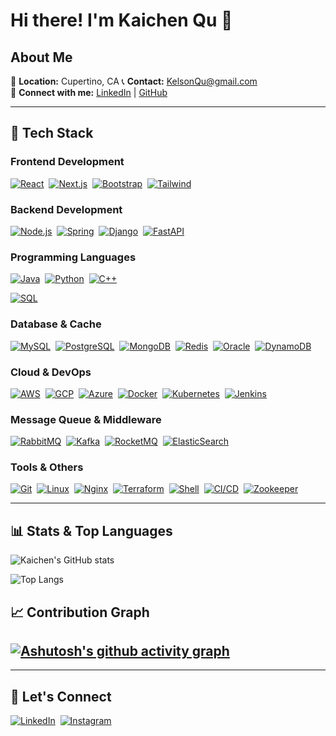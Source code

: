 # Hi there! I'm Kaichen Qu 👋

## About Me

📍 **Location:** Cupertino, CA
📞 **Contact:** [KelsonQu@gmail.com](mailto:KelsonQu@gmail.com)  
🔗 **Connect with me:** [LinkedIn](https://www.linkedin.com/in/kelsonqu/) | [GitHub](https://github.com/KaichenQu)

---

## 🚀 Tech Stack

### Frontend Development

<p align="left">
  <a href="#"><img src="https://img.shields.io/badge/React-20232A?style=for-the-badge&logo=react&logoColor=61DAFB" alt="React"/></a>&nbsp;
<a href="#"><img src="https://img.shields.io/badge/Next.js-000000?style=for-the-badge&logo=nextdotjs&logoColor=white" alt="Next.js"/></a>&nbsp;
<a href="#"><img src="https://img.shields.io/badge/Bootstrap-563D7C?style=for-the-badge&logo=bootstrap&logoColor=white" alt="Bootstrap"/></a>&nbsp;
<a href="#"><img src="https://img.shields.io/badge/Tailwind_CSS-38B2AC?style=for-the-badge&logo=tailwind-css&logoColor=white" alt="Tailwind"/></a>

</p>

### Backend Development

<p align="left">
  <a href="#"><img src="https://img.shields.io/badge/Node.js-339933?style=for-the-badge&logo=nodedotjs&logoColor=white" alt="Node.js"/></a>&nbsp;
  <a href="#"><img src="https://img.shields.io/badge/Spring-6DB33F?style=for-the-badge&logo=spring&logoColor=white" alt="Spring"/></a>&nbsp;
  <a href="#"><img src="https://img.shields.io/badge/Django-092E20?style=for-the-badge&logo=django&logoColor=white" alt="Django"/></a>&nbsp;
  <a href="#"><img src="https://img.shields.io/badge/FastAPI-009688?style=for-the-badge&logo=fastapi&logoColor=white" alt="FastAPI"/></a>&nbsp;
</p>

### Programming Languages

<p align="left">
  <a href="#"><img src="https://img.shields.io/badge/Java-ED8B00?style=for-the-badge&logo=openjdk&logoColor=white" alt="Java"/></a>&nbsp;
  <a href="#"><img src="https://img.shields.io/badge/Python-3776AB?style=for-the-badge&logo=python&logoColor=white" alt="Python"/></a>&nbsp;
<a href="#"><img src="https://img.shields.io/badge/C++-00599C?style=for-the-badge&logo=cplusplus&logoColor=white" alt="C++"/></a>&nbsp;

<a href="#"><img src="https://img.shields.io/badge/SQL-4479A1?style=for-the-badge&logo=mysql&logoColor=white" alt="SQL"/></a>

</p>

### Database & Cache

<p align="left">
  <a href="#"><img src="https://img.shields.io/badge/MySQL-4479A1?style=for-the-badge&logo=mysql&logoColor=white" alt="MySQL"/></a>&nbsp;
  <a href="#"><img src="https://img.shields.io/badge/PostgreSQL-316192?style=for-the-badge&logo=postgresql&logoColor=white" alt="PostgreSQL"/></a>&nbsp;
  <a href="#"><img src="https://img.shields.io/badge/MongoDB-47A248?style=for-the-badge&logo=mongodb&logoColor=white" alt="MongoDB"/></a>&nbsp;
  <a href="#"><img src="https://img.shields.io/badge/Redis-DC382D?style=for-the-badge&logo=redis&logoColor=white" alt="Redis"/></a>&nbsp;
  <a href="#"><img src="https://img.shields.io/badge/Oracle-F80000?style=for-the-badge&logo=oracle&logoColor=white" alt="Oracle"/></a>&nbsp;
  <a href="#"><img src="https://img.shields.io/badge/DynamoDB-4053D6?style=for-the-badge&logo=amazon-dynamodb&logoColor=white" alt="DynamoDB"/></a>
</p>

### Cloud & DevOps

<p align="left">
  <a href="#"><img src="https://img.shields.io/badge/AWS-232F3E?style=for-the-badge&logo=amazon-aws&logoColor=white" alt="AWS"/></a>&nbsp;
  <a href="#"><img src="https://img.shields.io/badge/GCP-4285F4?style=for-the-badge&logo=google-cloud&logoColor=white" alt="GCP"/></a>&nbsp;
  <a href="#"><img src="https://img.shields.io/badge/Azure-0089D6?style=for-the-badge&logo=microsoft-azure&logoColor=white" alt="Azure"/></a>&nbsp;
  <a href="#"><img src="https://img.shields.io/badge/Docker-2496ED?style=for-the-badge&logo=docker&logoColor=white" alt="Docker"/></a>&nbsp;
  <a href="#"><img src="https://img.shields.io/badge/Kubernetes-326CE5?style=for-the-badge&logo=kubernetes&logoColor=white" alt="Kubernetes"/></a>&nbsp;
  <a href="#"><img src="https://img.shields.io/badge/Jenkins-D24939?style=for-the-badge&logo=jenkins&logoColor=white" alt="Jenkins"/></a>
</p>

### Message Queue & Middleware

<p align="left">
  <a href="#"><img src="https://img.shields.io/badge/RabbitMQ-FF6600?style=for-the-badge&logo=rabbitmq&logoColor=white" alt="RabbitMQ"/></a>&nbsp;
  <a href="#"><img src="https://img.shields.io/badge/Apache_Kafka-231F20?style=for-the-badge&logo=apache-kafka&logoColor=white" alt="Kafka"/></a>&nbsp;
  <a href="#"><img src="https://img.shields.io/badge/RocketMQ-D77310?style=for-the-badge&logo=apache-rocketmq&logoColor=white" alt="RocketMQ"/></a>&nbsp;
  <a href="#"><img src="https://img.shields.io/badge/ElasticSearch-005571?style=for-the-badge&logo=elasticsearch&logoColor=white" alt="ElasticSearch"/></a>
</p>

### Tools & Others

<p align="left">
  <a href="#"><img src="https://img.shields.io/badge/Git-F05032?style=for-the-badge&logo=git&logoColor=white" alt="Git"/></a>&nbsp;
  <a href="#"><img src="https://img.shields.io/badge/Linux-FCC624?style=for-the-badge&logo=linux&logoColor=black" alt="Linux"/></a>&nbsp;
  <a href="#"><img src="https://img.shields.io/badge/Nginx-009639?style=for-the-badge&logo=nginx&logoColor=white" alt="Nginx"/></a>&nbsp;
  <a href="#"><img src="https://img.shields.io/badge/Terraform-7B42BC?style=for-the-badge&logo=terraform&logoColor=white" alt="Terraform"/></a>&nbsp;
  <a href="#"><img src="https://img.shields.io/badge/Shell-121011?style=for-the-badge&logo=gnu-bash&logoColor=white" alt="Shell"/></a>&nbsp;
  <a href="#"><img src="https://img.shields.io/badge/CI/CD-2088FF?style=for-the-badge&logo=github-actions&logoColor=white" alt="CI/CD"/></a>&nbsp;
  <a href="#"><img src="https://img.shields.io/badge/Zookeeper-E95420?style=for-the-badge&logo=apache&logoColor=white" alt="Zookeeper"/></a>&nbsp;
</p>

---

## 📊 Stats & Top Languages

![Kaichen's GitHub stats](https://github-readme-stats.vercel.app/api?username=KaichenQu&show_icons=true&theme=dracula)

![Top Langs](https://github-readme-stats.vercel.app/api/top-langs/?username=KaichenQu&layout=compact&theme=dracula)

## 📈 Contribution Graph

## [![Ashutosh's github activity graph](https://github-readme-activity-graph.vercel.app/graph?username=KaichenQu&theme=dracula)](https://github.com/ashutosh00710/github-readme-activity-graph)

---

## 🤝 Let's Connect

<p align="left">
  <a href="https://linkedin.com/in/KelsonQu"><img src="https://img.shields.io/badge/LinkedIn-0077B5?style=for-the-badge&logo=linkedin&logoColor=white" alt="LinkedIn"/></a>&nbsp;
  <a href="https://www.instagram.com/kel.qu/"><img src="https://img.shields.io/badge/Instagram-E4405F?style=for-the-badge&logo=instagram&logoColor=white" alt="Instagram"/></a>
</p>
